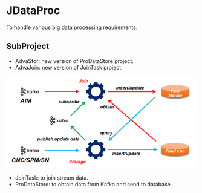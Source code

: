 # JDataProc

To handle various big data processing requirements.

## SubProject

- AdvaStor: new version of ProDataStore project.
- AdvaJoin: new version of JoinTask project.

![Arch](arch.png)

- JoinTask: to join stream data.
- ProDataStore: to obtain data from Kafka and send to database.
